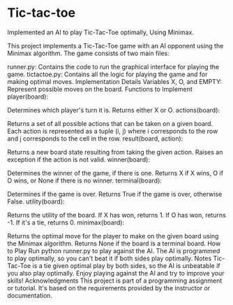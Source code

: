 # Tic-tac-toe
Implemented an AI to play Tic-Tac-Toe optimally, Using Minimax.

This project implements a Tic-Tac-Toe game with an AI opponent using the Minimax algorithm. The game consists of two main files:

runner.py: Contains the code to run the graphical interface for playing the game.
tictactoe.py: Contains all the logic for playing the game and for making optimal moves.
Implementation Details
Variables
X, O, and EMPTY: Represent possible moves on the board.
Functions to Implement
player(board):

Determines which player's turn it is.
Returns either X or O.
actions(board):

Returns a set of all possible actions that can be taken on a given board.
Each action is represented as a tuple (i, j) where i corresponds to the row and j corresponds to the cell in the row.
result(board, action):

Returns a new board state resulting from taking the given action.
Raises an exception if the action is not valid.
winner(board):

Determines the winner of the game, if there is one.
Returns X if X wins, O if O wins, or None if there is no winner.
terminal(board):

Determines if the game is over.
Returns True if the game is over, otherwise False.
utility(board):

Returns the utility of the board.
If X has won, returns 1. If O has won, returns -1. If it's a tie, returns 0.
minimax(board):

Returns the optimal move for the player to make on the given board using the Minimax algorithm.
Returns None if the board is a terminal board.
How to Play
Run python runner.py to play against the AI.
The AI is programmed to play optimally, so you can't beat it if both sides play optimally.
Notes
Tic-Tac-Toe is a tie given optimal play by both sides, so the AI is unbeatable if you also play optimally.
Enjoy playing against the AI and try to improve your skills!
Acknowledgments
This project is part of a programming assignment or tutorial. It's based on the requirements provided by the instructor or documentation.
